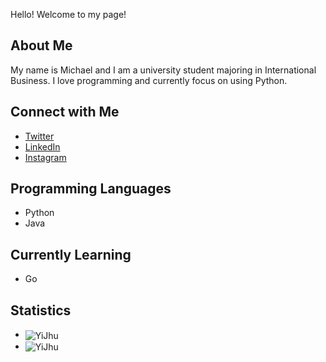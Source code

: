 Hello! Welcome to my page!

<h2>About Me</h2>
<p>My name is Michael and I am a university student majoring in International Business. I love programming and currently focus on using Python.</p>
<h2>Connect with Me</h2>
<ul>
    <li><a href="https://twitter.com/Archibald_TW" target="_blank">Twitter</a></li>
    <li><a href="https://linkedin.com/in/yi-jhu0310" target="_blank">LinkedIn</a></li>
    <li><a href="https://instagram.com/michael_wu_0310" target="_blank">Instagram</a></li>
</ul>
<h2>Programming Languages</h2>
<ul>
    <li>Python</li>
    <li>Java</li>
</ul>
<h2>Currently Learning</h2>
<ul>
    <li>Go</li>
</ul>
<h2>Statistics</h2>
<ul>
    <li>
        <img align="center" src="https://github-readme-stats.vercel.app/api/top-langs/?username=YiJhu&show_icons=true&theme=gruvbox&layout=compact&locale=en" alt="YiJhu" />
    </li>
    <li>
        <img align="center" src="https://github-readme-stats.vercel.app/api?username=YiJhu&show_icons=true&theme=gruvbox&locale=en" alt="YiJhu" />
    </li>
</ul>
